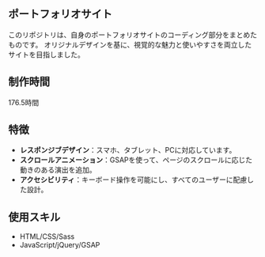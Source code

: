 ## ポートフォリオサイト
このリポジトリは、自身のポートフォリオサイトのコーディング部分をまとめたものです。
オリジナルデザインを基に、視覚的な魅力と使いやすさを両立したサイトを目指しました。

## 制作時間
176.5時間

## 特徴
* **レスポンジブデザイン**：スマホ、タブレット、PCに対応しています。
* **スクロールアニメーション**：GSAPを使って、ページのスクロールに応じた動きのある演出を追加。
* **アクセシビリティ**：キーボード操作を可能にし、すべてのユーザーに配慮した設計。

## 使用スキル
* HTML/CSS/Sass
* JavaScript/jQuery/GSAP
